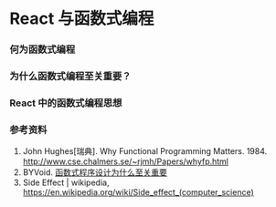 # React 与函数式编程

### 何为函数式编程

### 为什么函数式编程至关重要？

### React 中的函数式编程思想

### 参考资料

1. John Hughes[瑞典]. Why Functional Programming Matters. 1984. http://www.cse.chalmers.se/~rjmh/Papers/whyfp.html
2. BYVoid. [函数式程序设计为什么至关重要](https://www.byvoid.com/zhs/blog/why-functional-programming)
3. Side Effect | wikipedia, https://en.wikipedia.org/wiki/Side_effect_(computer_science)

